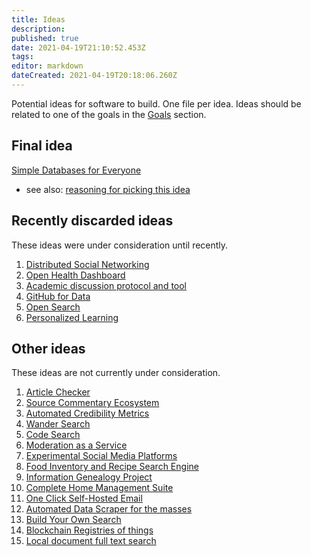 ```yaml
---
title: Ideas
description:
published: true
date: 2021-04-19T21:10:52.453Z
tags:
editor: markdown
dateCreated: 2021-04-19T20:18:06.260Z
---
```


Potential ideas for software to build. One file per idea. Ideas should be
related to one of the goals in the [Goals](/private/archive/pre-mathesar/goals.md) section.

## Final idea
[Simple Databases for Everyone](dabble)
* see also: [reasoning for picking this idea](../pre-mathesar/summaries/2021-02-18)

## Recently discarded ideas

These ideas were under consideration until recently.
1. [Distributed Social Networking](distributed-social)
1. [Open Health Dashboard](open-health-dashboard)
1. [Academic discussion protocol and tool](academic-discussion-online)
1. [GitHub for Data](github-for-data)
1. [Open Search](open-search)
1. [Personalized Learning](personalized-learning)

## Other ideas

These ideas are not currently under consideration.

1. [Article Checker](article-checker)
1. [Source Commentary Ecosystem](source-commentary-ecosystem)
1. [Automated Credibility Metrics](automated-credibility-metrics)
1. [Wander Search](direction-search)
1. [Code Search](code-search)
1. [Moderation as a Service](moderation-service)
1. [Experimental Social Media Platforms](social-media-experiments)
1. [Food Inventory and Recipe Search Engine](recipe-search)
1. [Information Genealogy Project](info-genealogy)
1. [Complete Home Management Suite](home-management)
1. [One Click Self-Hosted Email](self-hosted-email)
1. [Automated Data Scraper for the masses](auto-data-scraper)
1. [Build Your Own Search](build-your-own-search)
1. [Blockchain Registries of things](blockchain-registries)
1. [Local document full text search](local-doc-search)
